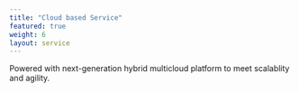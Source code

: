 ```yaml
---
title: "Cloud based Service"
featured: true
weight: 6
layout: service
---
```


Powered with next-generation hybrid multicloud platform to meet scalablity and agility.
